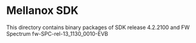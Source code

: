 Mellanox SDK
=============

This directory contains binary packages of SDK release 4.2.2100 and FW Spectrum fw-SPC-rel-13_1130_0010-EVB
